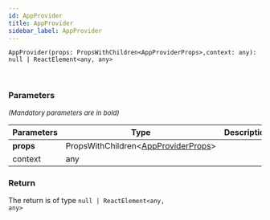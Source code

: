 ```yaml
---
id: AppProvider
title: AppProvider
sidebar_label: AppProvider
---
```


```tsx
AppProvider(props: PropsWithChildren<AppProviderProps>,context: any): null | ReactElement<any, any>
```
<br/>



### Parameters

<font size="2"><i>(Mandatory parameters are in bold)</i></font>

| Parameters | Type | Description |
| --------- | ---- | ----------- |
| **props** | PropsWithChildren<[AppProviderProps](/framework-api/interfaces/AppProviderProps.md)\> |  |
| context | any |  |


### Return



The return is of type <code>null | ReactElement<any, any\></code>